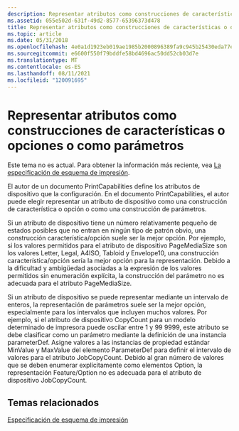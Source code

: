 ```yaml
---
description: Representar atributos como construcciones de características o opciones o como parámetros. Este tema no está al día. Para obtener la información más reciente, vea Especificación del esquema de impresión.
ms.assetid: 055e502d-631f-49d2-8577-65396373d478
title: Representar atributos como construcciones de características o opciones o como parámetros
ms.topic: article
ms.date: 05/31/2018
ms.openlocfilehash: 4e0a1d1923eb019ae1985b2000896389fa9c945b25430eda77e59e9c673d8ba9
ms.sourcegitcommit: e6600f550f79bddfe58bd4696ac50dd52cb03d7e
ms.translationtype: MT
ms.contentlocale: es-ES
ms.lasthandoff: 08/11/2021
ms.locfileid: "120091695"
---
```

# <a name="representing-attributes-as-featureoption-constructs-or-as-parameters"></a>Representar atributos como construcciones de características o opciones o como parámetros

Este tema no es actual. Para obtener la información más reciente, vea [La especificación de esquema de impresión](https://download.microsoft.com/download/D/E/C/DECA6E6B-3E81-48E7-B7EF-6D92A547D03C/print-schema-spec-2-0.zip).

El autor de un documento PrintCapabilities define los atributos de dispositivo que la configuración. En el documento PrintCapabilities, el autor puede elegir representar un atributo de dispositivo como una construcción de característica o opción o como una construcción de parámetros.

Si un atributo de dispositivo tiene un número relativamente pequeño de estados posibles que no entran en ningún tipo de patrón obvio, una construcción característica/opción suele ser la mejor opción. Por ejemplo, si los valores permitidos para el atributo de dispositivo PageMediaSize son los valores Letter, Legal, A4ISO, Tabloid y Envelope10, una construcción característica/opción sería la mejor opción para la representación. Debido a la dificultad y ambigüedad asociadas a la expresión de los valores permitidos sin enumeración explícita, la construcción del parámetro no es adecuada para el atributo PageMediaSize.

Si un atributo de dispositivo se puede representar mediante un intervalo de enteros, la representación de parámetros suele ser la mejor opción, especialmente para los intervalos que incluyen muchos valores. Por ejemplo, si el atributo de dispositivo CopyCount para un modelo determinado de impresora puede oscilar entre 1 y 99 9999, este atributo se debe clasificar como un parámetro mediante la definición de una instancia parameterDef. Asigne valores a las instancias de propiedad estándar MinValue y MaxValue del elemento ParameterDef para definir el intervalo de valores para el atributo JobCopyCount. Debido al gran número de valores que se deben enumerar explícitamente como elementos Option, la representación Feature/Option no es adecuada para el atributo de dispositivo JobCopyCount.

## <a name="related-topics"></a>Temas relacionados

<dl> <dt>

[Especificación de esquema de impresión](https://download.microsoft.com/download/D/E/C/DECA6E6B-3E81-48E7-B7EF-6D92A547D03C/print-schema-spec-2-0.zip)
</dt> </dl>

 

 



